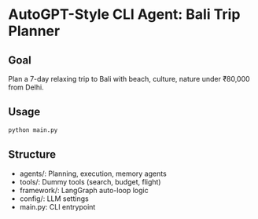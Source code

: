 # AutoGPT-Style CLI Agent: Bali Trip Planner

## Goal
Plan a 7-day relaxing trip to Bali with beach, culture, nature under ₹80,000 from Delhi.

## Usage
```bash
python main.py
```

## Structure
- agents/: Planning, execution, memory agents
- tools/: Dummy tools (search, budget, flight)
- framework/: LangGraph auto-loop logic
- config/: LLM settings
- main.py: CLI entrypoint
